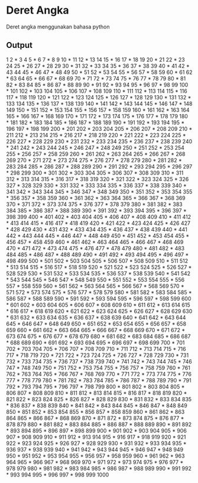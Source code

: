 # Deret Angka

Deret angka menggunakan bahasa python

## Output
1 2 * 3 4 5 * 6 7 * 8 9 10 * 11 12 * 13 14 15 * 16 17 * 18 19 20 * 21 22 * 23 24 25 * 26 27 * 28 29 30 * 31 32 * 33 34 35 * 36 37 * 38 39 40 * 41 42 * 43 44 45 * 46 47 * 48 49 50 * 51 52 * 53 54 55 * 56 57 * 58 59 60 * 61 62 * 63 64 65 * 66 67 * 68 69 70 * 71 72 * 73 74 75 * 76 77 * 78 79 80 * 81 82 * 83 84 85 * 86 87 * 88 89 90 * 91 92 * 93 94 95 * 96 97 * 98 99 100 * 101 102 * 103 104 105 * 106 107 * 108 109 110 * 111 112 * 113 114 115 * 116 117 * 118 119 120 * 121 122 * 123 124 125 * 126 127 * 128 129 130 * 131 132 * 133 134 135 * 136 137 * 138 139 140 * 141 142 * 143 144 145 * 146 147 * 148 149 150 * 151 152 * 153 154 155 * 156 
157 * 158 159 160 * 161 162 * 163 164 165 * 166 167 * 168 169 170 * 171 172 * 173 174 175 * 176 177 * 178 179 180 * 181 182 * 183 184 185 * 186 187 * 188 189 190 * 191 192 * 193 194 195 * 196 197 * 198 199 200 * 201 202 * 203 204 205 * 206 207 * 208 209 210 * 211 212 * 213 214 215 * 216 217 * 218 219 220 * 221 222 * 223 224 225 * 226 227 * 228 229 230 * 231 232 * 233 234 235 * 236 
237 * 238 239 240 * 241 242 * 243 244 245 * 246 247 * 248 249 250 * 251 252 * 253 254 255 * 256 257 * 258 259 260 * 261 262 * 263 264 265 * 266 267 * 268 269 270 * 271 272 * 273 274 275 * 276 277 * 278 279 280 * 281 282 * 283 284 285 * 286 287 * 288 289 290 * 291 292 * 293 294 295 * 296 297 * 298 299 300 * 301 302 * 303 304 305 * 306 307 * 308 309 310 * 311 312 * 313 314 315 * 316 
317 * 318 319 320 * 321 322 * 323 324 325 * 326 327 * 328 329 330 * 331 332 * 333 334 335 * 336 337 * 338 339 340 * 341 342 * 343 344 345 * 346 347 * 348 349 350 * 351 352 * 353 354 355 * 356 357 * 358 359 360 * 361 362 * 363 364 365 * 366 367 * 368 369 370 * 371 372 * 373 374 375 * 376 377 * 378 379 380 * 381 382 * 383 384 385 * 386 387 * 388 389 390 * 391 392 * 393 394 395 * 396 
397 * 398 399 400 * 401 402 * 403 404 405 * 406 407 * 408 409 410 * 411 412 * 413 414 415 * 416 417 * 418 419 420 * 421 422 * 423 424 425 * 426 427 * 428 429 430 * 431 432 * 433 434 435 * 436 437 * 438 439 440 * 441 442 * 443 444 445 * 446 447 * 448 449 450 * 451 452 * 453 454 455 * 456 457 * 458 459 460 * 461 462 * 463 464 465 * 466 467 * 468 469 470 * 471 472 * 473 474 475 * 476 
477 * 478 479 480 * 481 482 * 483 484 485 * 486 487 * 488 489 490 * 491 492 * 493 494 495 * 496 497 * 498 499 500 * 501 502 * 503 504 505 * 506 507 * 508 509 510 * 511 512 * 513 514 515 * 516 517 * 518 519 520 * 521 522 * 523 524 525 * 526 527 * 528 529 530 * 531 532 * 533 534 535 * 536 537 * 538 539 540 * 541 542 * 543 544 545 * 546 547 * 548 549 550 * 551 552 * 553 554 555 * 556 
557 * 558 559 560 * 561 562 * 563 564 565 * 566 567 * 568 569 570 * 571 572 * 573 574 575 * 576 577 * 578 579 580 * 581 582 * 583 584 585 * 586 587 * 588 589 590 * 591 592 * 593 594 595 * 596 597 * 598 599 600 * 601 602 * 603 604 605 * 606 607 * 608 609 610 * 611 612 * 613 614 615 * 616 617 * 618 619 620 * 621 622 * 623 624 625 * 626 627 * 628 629 630 * 631 632 * 633 634 635 * 636 
637 * 638 639 640 * 641 642 * 643 644 645 * 646 647 * 648 649 650 * 651 652 * 653 654 655 * 656 657 * 658 659 660 * 661 662 * 663 664 665 * 666 667 * 668 669 670 * 671 672 * 673 674 675 * 676 677 * 678 679 680 * 681 682 * 683 684 685 * 686 687 * 688 689 690 * 691 692 * 693 694 695 * 696 697 * 698 699 700 * 701 702 * 703 704 705 * 706 707 * 708 709 710 * 711 712 * 713 714 715 * 716 
717 * 718 719 720 * 721 722 * 723 724 725 * 726 727 * 728 729 730 * 731 732 * 733 734 735 * 736 737 * 738 739 740 * 741 742 * 743 744 745 * 746 747 * 748 749 750 * 751 752 * 753 754 755 * 756 757 * 758 759 760 * 761 762 * 763 764 765 * 766 767 * 768 769 770 * 771 772 * 773 774 775 * 776 777 * 778 779 780 * 781 782 * 783 784 785 * 786 787 * 788 789 790 * 791 792 * 793 794 795 * 796 
797 * 798 799 800 * 801 802 * 803 804 805 * 806 807 * 808 809 810 * 811 812 * 813 814 815 * 816 817 * 818 819 820 * 821 822 * 823 824 825 * 826 827 * 828 829 830 * 831 832 * 833 834 835 * 836 837 * 838 839 840 * 841 842 * 843 844 845 * 846 847 * 848 849 850 * 851 852 * 853 854 855 * 856 857 * 858 859 860 * 861 862 * 863 864 865 * 866 867 * 868 869 870 * 871 872 * 873 874 875 * 876 
877 * 878 879 880 * 881 882 * 883 884 885 * 886 887 * 888 889 890 * 891 892 * 893 894 895 * 896 897 * 898 899 900 * 901 902 * 903 904 905 * 906 907 * 908 909 910 * 911 912 * 913 914 915 * 916 917 * 918 919 920 * 921 922 * 923 924 925 * 926 927 * 928 929 930 * 931 932 * 933 934 935 * 936 937 * 938 939 940 * 941 942 * 943 944 945 * 946 947 * 948 949 950 * 951 952 * 953 954 955 * 956 
957 * 958 959 960 * 961 962 * 963 964 965 * 966 967 * 968 969 970 * 971 972 * 973 974 975 * 976 977 * 978 979 980 * 981 982 * 983 984 985 * 986 987 * 988 989 990 * 991 992 * 993 994 995 * 996 997 * 998 999 1000
